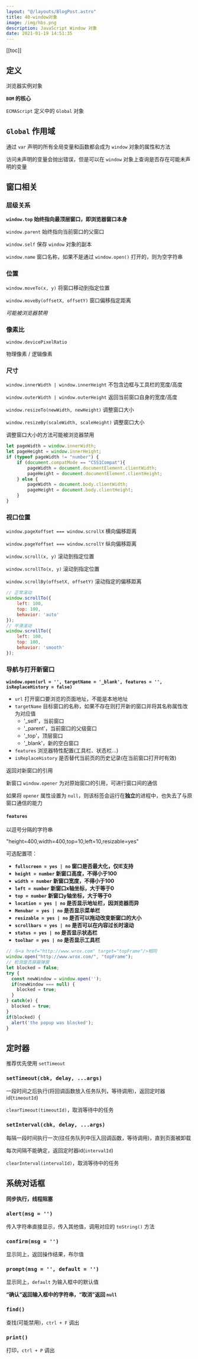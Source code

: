 ```yaml
---
layout: "@/layouts/BlogPost.astro"
title: 40-window对象
image: /img/hbs.png
description: JavaScript Window 对象
date: 2021-01-19 14:51:35
---
```


[[toc]]

## 定义

浏览器实例对象

**`BOM` 的核心**

`ECMAScript` 定义中的 `Global` 对象

## `Global` 作用域

通过 `var` 声明的所有全局变量和函数都会成为 `window` 对象的属性和方法

访问未声明的变量会抛出错误，但是可以在 `window` 对象上查询是否存在可能未声明的变量

## 窗口相关

### 层级关系

**`window.top` 始终指向最顶层窗口，即浏览器窗口本身**

`window.parent` 始终指向当前窗口的父窗口

`window.self` 保存 `window` 对象的副本

`window.name` 窗口名称，如果不是通过 `window.open()` 打开的，则为空字符串

### 位置

`window.moveTo(x, y)` 将窗口移动到指定位置

`window.moveBy(offsetX, offsetY)` 窗口偏移指定距离

*可能被浏览器禁用*

### 像素比

`window.devicePixelRatio`

物理像素 / 逻辑像素

### 尺寸

`window.innerWidth | window.innerHeight` 不包含边框与工具栏的宽度/高度

`window.outerWidth | window.outerHeight` 返回当前窗口自身的宽度/高度

`window.resizeTo(newWidth, newHeight)` 调整窗口大小

`window.resizeBy(scaleWidth, scaleHeight)` 调整窗口大小

调整窗口大小的方法可能被浏览器禁用

```js
let pageWidth = window.innerWidth;
let pageHeight = window.innerHeight;
if (typeof pageWidth != "number") {
	if (document.compatMode == "CSS1Compat"){
		pageWidth = document.documentElement.clientWidth;
		pageHeight = document.documentElement.clientHeight;
	} else {
		pageWidth = document.body.clientWidth;
		pageHeight = document.body.clientHeight;
	}
} 
```

### 视口位置

`window.pageXoffset === window.scrollX` 横向偏移距离

`window.pageYoffset === window.scrollY` 纵向偏移距离

`window.scroll(x, y)` 滚动到指定位置

`window.scrollTo(x, y)` 滚动到指定位置

`window.scrollBy(offsetX, offsetY)` 滚动指定的偏移距离

```js
// 正常滚动
window.scrollTo({
	left: 100,
	top: 100,
	behavior: 'auto'
});
// 平滑滚动
window.scrollTo({
	left: 100,
	top: 100,
	behavior: 'smooth'
}); 
```

### 导航与打开新窗口

**`window.open(url = '', targetName = '_blank', features = '', isReplaceHistory = false)`**
  - `url` 打开窗口要浏览的页面地址，不能是本地地址
  - `targetName` 目标窗口的名称，如果不存在则打开新的窗口并将其名称属性改为对应值
    - '_self'，当前窗口
    - '_parent'，当前窗口的父级窗口
    - '_top'，顶层窗口
    - '_blank'，新的空白窗口
  - `features` 浏览器特性配置(工具栏、状态栏...)
  - `isReplaceHistory` 是否替代当前页的历史记录(在当前窗口打开时有效)

返回对新窗口的引用

新窗口 `window.opener` 为对原始窗口的引用，可进行窗口间的通信

如果将 `opener` 属性设置为 `null`，则该标签会运行在**独立**的进程中，也失去了与原窗口通信的能力

#### `features` 

以逗号分隔的字符串

"height=400,width=400,top=10,left=10,resizable=yes"

可选配置项：
- **`fullscreen = yes | no` 窗口是否最大化，仅IE支持**
- **`height = number` 新窗口高度，不得小于100**
- **`width = number` 新窗口宽度，不得小于100**
- **`left = number` 新窗口x轴坐标，大于等于0**
- **`top = number` 新窗口y轴坐标，大于等于0**
- **`location = yes | no` 是否显示地址栏，因浏览器而异**
- **`Menubar = yes | no` 是否显示菜单栏**
- **`resizable = yes | no` 是否可以拖动改变新窗口的大小**
- **`scrollbars = yes | no` 是否可以在内容过长时滚动**
- **`status = yes | no` 是否显示状态栏**
- **`toolbar = yes | no` 是否显示工具栏**


```js
// 与<a href="http://www.wrox.com" target="topFrame"/>相同
window.open("http://www.wrox.com/", "topFrame"); 
// 检测是否屏蔽弹窗
let blocked = false;
try {
  const newWindow = window.open('');
  if(newWindow === null) {
    blocked = true;
  }
} catch(e) {
  blocked = true;
}
if(blocked) {
  alert('the popup was blocked');
}
```

## 定时器

推荐优先使用 `setTimeout`

### `setTimeout(cbk, delay, ...args)`

一段时间之后执行(将回调函数放入任务队列，等待调用)，返回定时器id(`timeoutId`)

`clearTimeout(timeoutId)`，取消等待中的任务

### `setInterval(cbk, delay, ...args)`

每隔一段时间执行一次(往任务队列中压入回调函数，等待调用)，直到页面被卸载

每次间隔不能确定，返回定时器id(`intervalId`)

`clearInterval(intervalId)`，取消等待中的任务

## 系统对话框

**同步执行，线程阻塞**

### `alert(msg = '')`

传入字符串直接显示，传入其他值，调用对应的 `toString()` 方法

### `confirm(msg = '')`

显示同上，返回操作结果，布尔值

### `prompt(msg = '', default = '')`

显示同上，`default` 为输入框中的默认值

**“确认”返回输入框中的字符串，“取消”返回 `null`**

### `find()`

查找(可能禁用)，`ctrl + F` 调出

### `print()`

打印，`ctrl + P` 调出